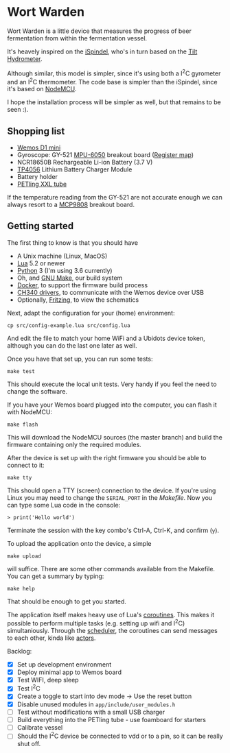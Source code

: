 # Wort Warden

Wort Warden is a little device that measures the progress of beer fermentation from within the fermentation vessel.

It's heavely inspired on the [iSpindel](), who's in turn based on the [Tilt Hydrometer](https://tilthydrometer.com).

Although similar, this model is simpler, since it's using both a I<sup>2</sup>C gyrometer
and an I<sup>2</sup>C thermometer. The code base is simpler than the iSpindel, since it's
based on [NodeMCU](https://nodemcu.readthedocs.io/en/master/).

I hope the installation process will be simpler as well, but that remains to be seen :).


## Shopping list

* [Wemos D1 mini](https://wemos.cc)
* Gyroscope: GY-521 [MPU-6050](https://store.invensense.com/datasheets/invensense/MPU-6050_DataSheet_V3%204.pdf) breakout board
  ([Register map](https://www.invensense.com/wp-content/uploads/2015/02/MPU-6000-Register-Map1.pdf))
* NCR18650B Rechargeable Li-ion Battery (3.7 V)
* [TP4056](https://hackaday.io/project/9900-rian-simple-and-easy-built-robot-for-education/log/33402-charge-circuit-tp4056-with-over-discharge-protection) Lithium Battery Charger Module
* Battery holder
* [PETling XXL tube](https://www.cache-corner.de/Cachebehaelter/Small/XXL-PETling.html)

If the temperature reading from the GY-521 are not accurate enough we can always resort to a
[MCP9808](http://ww1.microchip.com/downloads/en/DeviceDoc/25095A.pdf) breakout board.

## Getting started

The first thing to know is that you should have

* A Unix machine (Linux, MacOS)
* [Lua](https://www.lua.org) 5.2 or newer
* [Python](https://www.python.org) 3 (I'm using 3.6 currently)
* Oh, and [GNU Make](https://www.gnu.org/software/make/), our build system
* [Docker](https://www.docker.com), to support the firmware build process
* [CH340 drivers](https://wiki.wemos.cc/downloads), to communicate with the Wemos device over USB
* Optionally, [Fritzing](http://fritzing.org/), to view the schematics

Next, adapt the configuration for your (home) environment:

    cp src/config-example.lua src/config.lua

And edit the file to match your home WiFi and a Ubidots device token, although you can do the last one later as well.

Once you have that set up, you can run some tests:

    make test

This should execute the local unit tests. Very handy if you feel the need to change the software.

If you have your Wemos board plugged into the computer, you can flash it with NodeMCU:

    make flash

This will download the NodeMCU sources (the master branch) and build the firmware containing only the required modules.

After the device is set up with the right firmware you should be able to connect to it:

    make tty

This should open a TTY (screen) connection to the device. If you're using Linux you may need to change the `SERIAL_PORT` in the _Makefile_.
Now you can type some Lua code in the console:

    > print('Hello world')

Terminate the session with the key combo's Ctrl-A, Ctrl-K, and confirm (`y`).

To upload the application onto the device, a  simple

    make upload

will suffice. There are some other commands available from the Makefile. You can get a summary by typing:

    make help

That should be enough to get you started.

The application itself makes heavy use of Lua's [coroutines](https://www.lua.org/pil/9.html). This makes it possible to perform multiple tasks (e.g. setting up wifi and I<sup>2</sup>C) simultaniously. Through the [scheduler](src/scheduler.lua), the coroutines can send messages to each other, kinda like [actors](https://en.wikipedia.org/wiki/Actor_model).

Backlog:

- [x] Set up development environment
- [x] Deploy minimal app to Wemos board
- [x] Test WIFI, deep sleep
- [x] Test I<sup>2</sup>C
- [x] Create a toggle to start into dev mode -> Use the reset button
- [x] Disable unused modules in `app/include/user_modules.h`
- [ ] Test without modifications with a small USB charger
- [ ] Build everything into the PETling tube - use foamboard for starters
- [ ] Calibrate vessel
- [ ] Should the I<sup>2</sup>C device be connected to vdd or to a pin, so it can be really shut off.
